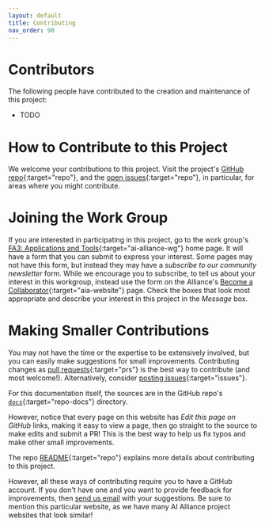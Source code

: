 ```yaml
---
layout: default
title: Contributing
nav_order: 90
---
```


# Contributors

The following people have contributed to the creation and maintenance of this project:

* TODO

# How to Contribute to this Project

We welcome your contributions to this project. Visit the project's [GitHub repo](https://github.com/The-AI-Alliance/applied-agents/){:target="repo"}, and the [open issues](https://github.com/The-AI-Alliance/applied-agents/issues){:target="repo"}, in particular, for areas where you might contribute.

# Joining the Work Group

If you are interested in participating in this project, go to the work group's [FA3: Applications and Tools](https://thealliance.ai/focus-areas/applications-and-tools){:target="ai-alliance-wg"} home page. It will have a form that you can submit to express your interest. Some pages may not have this form, but instead they may have a _subscribe to our community newsletter_ form. While we encourage you to subscribe, to tell us about your interest in this workgroup, instead use the form on the Alliance's [Become a Collaborator](https://thealliance.ai/become-a-collaborator){:target="aia-website"} page. Check the boxes that look most appropriate and describe your interest in this project in the _Message_ box.

# Making Smaller Contributions

You may not have the time or the expertise to be extensively involved, but you can easily make suggestions for small improvements. Contributing changes as [pull requests](https://github.com/The-AI-Alliance/applied-agents/pulls){:target="prs"} is the best way to contribute (and most welcome!). Alternatively, consider [posting issues](https://github.com/The-AI-Alliance/applied-agents/issues){:target="issues"}. 

For this documentation itself, the sources are in the GitHub repo's [`docs`](https://github.com/The-AI-Alliance/applied-agents/tree/main/docs){:target="repo-docs"} directory. 

However, notice that every page on this website has _Edit this page on GitHub_ links, making it easy to view a page, then go straight to the source to make edits and submit a PR! This is the best way to help us fix typos and make other small improvements.

The repo [README](https://github.com/The-AI-Alliance/applied-agents){:target="repo"} explains more details about contributing to this project.

However, all these ways of contributing require you to have a GitHub account. If you don't have one and you want to provide feedback for improvements, then [send us email](mailto:contact@thealliance.ai) with your suggestions. Be sure to mention this particular website, as we have many AI Alliance project websites that look similar!
